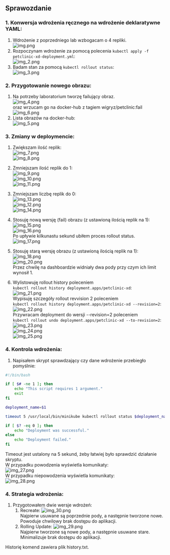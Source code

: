 ## Sprawozdanie

### 1. Konwersja wdrożenia ręcznego na wdrożenie deklaratywne YAML:
1. Wdrożenie z poprzedniego lab wzbogacam o 4 repliki.<br>
![img.png](img.png)<br>
3. Rozpoczynam wdrożenie za pomocą polecenia ```kubectl apply -f petclinic-xd-deployment.yml```:<br>
![img_2.png](img_2.png)<br>
4. Badam stan za pomocą ```kubectl rollout status```:<br>
![img_3.png](img_3.png)<br>

### 2. Przygotowanie nowego obrazu:
1. Na potrzeby laboratorium tworzę failujący obraz. <br>
![img_4.png](img_4.png)<br>
oraz wrzucam go na docker-hub z tagiem wigryz/petclinic:fail<br>
![img_6.png](img_6.png)<br>
2. Lista obrazów na docker-hub:<br>
![img_5.png](img_5.png)<br>

### 3. Zmiany w deploymencie:
1. Zwiększam ilość replik:<br>
![img_7.png](img_7.png)<br>
![img_8.png](img_8.png)<br>
2. Zmniejszam ilość replik do 1:<br>
![img_9.png](img_9.png)<br>
![img_10.png](img_10.png)<br>
![img_11.png](img_11.png)<br>
3. Zmniejszam liczbę replik do 0:<br>
![img_13.png](img_13.png)<br>
![img_12.png](img_12.png)<br>
![img_14.png](img_14.png)<br>
4. Stosuję nową wersję (fail) obrazu (z ustawioną ilością replik na 1):<br>
![img_15.png](img_15.png)<br>
![img_16.png](img_16.png)<br>
Po upływie kilkunastu sekund ubiłem proces rollout status.<br>
![img_17.png](img_17.png)<br>

5. Stosuję starą wersję obrazu (z ustawioną ilością replik na 1):<br>
![img_18.png](img_18.png)<br>
![img_20.png](img_20.png)<br>
Przez chwilę na dashboardzie widniały dwa pody przy czym ich limit wynosił 1.<br>

6. Wylistowuję rollout history poleceniem<br>
```kubectl rollout history deployment.apps/petclinic-xd```:<br>
![img_21.png](img_21.png)<br>
Wypisuję szczegóły rollout revvision 2 poleceniem<br>
```kubectl rollout history deployment.apps/petclinic-xd --revision=2```:<br>
![img_22.png](img_22.png)<br>
Przywracam deployment do wersji --revision=2 poleceniem<br>
```kubectl rollout undo deployment.apps/petclinic-xd --to-revision=2```:<br>
![img_23.png](img_23.png)<br>
![img_24.png](img_24.png)<br>
![img_25.png](img_25.png)<br>

### 4. Kontrola wdrożenia:
1. Napisałem skrypt sprawdzający czy dane wdrożenie przebiegło pomyślnie:
```bash
#!/bin/bash

if [ $# -ne 1 ]; then
	echo "This script requires 1 argument."
	exit
fi

deployment_name=$1

timeout 5 /usr/local/bin/minikube kubectl rollout status $deployment_name

if [ $? -eq 0 ]; then
	echo "Deployment was successful."
else
	echo "Deployment failed."
fi
```

Timeout jest ustalony na 5 sekund, żeby łatwiej było sprawdzić działanie skryptu.<br>
W przypadku powodzenia wyświetla komunikaty:<br>
![img_27.png](img_27.png)<br>
W przypadku niepowodzenia wyświetla komunikaty:<br>
![img_28.png](img_28.png)<br>

### 4. Strategia wdrożenia:
1. Przygotowałem dwie wersje wdrożeń:
   1. Recreate:
      ![img_30.png](img_30.png)<br>
      Najpierw usuwane są poprzednie pody, a następnie tworzone nowe. Powoduje chwilowy brak dostępu do aplikacji.
   2. Rolling Update:
      ![img_29.png](img_29.png)<br>
      Najpierw tworzone są nowe pody, a następnie usuwane stare. Minimalizuje brak dostępu do aplikacji.
      

Historię komend zawiera plik history.txt.